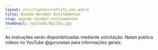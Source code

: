 ```yaml
---
layout: /src/layouts/netlify_cms.astro
title: Quando Receber Ensinamentos
slug: quando-receber-ensinamentos
thumbnail: /uploads/8p132o.jpg
---
```

As instruções serão disponibilizadas mediante solicitação. Natan publica vídeos no YouTube @gurunatan para informações gerais.